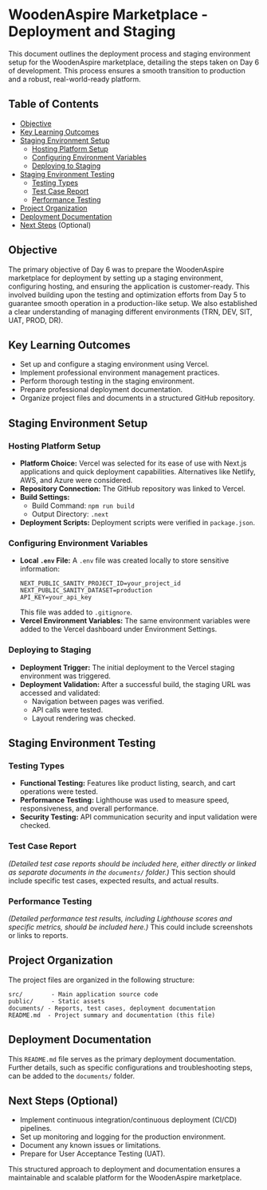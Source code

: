 # WoodenAspire Marketplace - Deployment and Staging

This document outlines the deployment process and staging environment setup for the WoodenAspire marketplace, detailing the steps taken on Day 6 of development.  This process ensures a smooth transition to production and a robust, real-world-ready platform.

## Table of Contents

* [Objective](#objective)
* [Key Learning Outcomes](#key-learning-outcomes)
* [Staging Environment Setup](#staging-environment-setup)
    * [Hosting Platform Setup](#hosting-platform-setup)
    * [Configuring Environment Variables](#configuring-environment-variables)
    * [Deploying to Staging](#deploying-to-staging)
* [Staging Environment Testing](#staging-environment-testing)
    * [Testing Types](#testing-types)
    * [Test Case Report](#test-case-report)
    * [Performance Testing](#performance-testing)
* [Project Organization](#project-organization)
* [Deployment Documentation](#deployment-documentation)
* [Next Steps](#next-steps) (Optional)


## Objective

The primary objective of Day 6 was to prepare the WoodenAspire marketplace for deployment by setting up a staging environment, configuring hosting, and ensuring the application is customer-ready. This involved building upon the testing and optimization efforts from Day 5 to guarantee smooth operation in a production-like setup.  We also established a clear understanding of managing different environments (TRN, DEV, SIT, UAT, PROD, DR).

## Key Learning Outcomes

* Set up and configure a staging environment using Vercel.
* Implement professional environment management practices.
* Perform thorough testing in the staging environment.
* Prepare professional deployment documentation.
* Organize project files and documents in a structured GitHub repository.

## Staging Environment Setup

### Hosting Platform Setup

* **Platform Choice:** Vercel was selected for its ease of use with Next.js applications and quick deployment capabilities.  Alternatives like Netlify, AWS, and Azure were considered.
* **Repository Connection:** The GitHub repository was linked to Vercel.
* **Build Settings:**
    * Build Command: `npm run build`
    * Output Directory: `.next`
* **Deployment Scripts:** Deployment scripts were verified in `package.json`.

### Configuring Environment Variables

* **Local `.env` File:** A `.env` file was created locally to store sensitive information:
    ```
    NEXT_PUBLIC_SANITY_PROJECT_ID=your_project_id
    NEXT_PUBLIC_SANITY_DATASET=production
    API_KEY=your_api_key
    ```
    This file was added to `.gitignore`.
* **Vercel Environment Variables:** The same environment variables were added to the Vercel dashboard under Environment Settings.

### Deploying to Staging

* **Deployment Trigger:** The initial deployment to the Vercel staging environment was triggered.
* **Deployment Validation:** After a successful build, the staging URL was accessed and validated:
    * Navigation between pages was verified.
    * API calls were tested.
    * Layout rendering was checked.

## Staging Environment Testing

### Testing Types

* **Functional Testing:** Features like product listing, search, and cart operations were tested.
* **Performance Testing:** Lighthouse was used to measure speed, responsiveness, and overall performance.
* **Security Testing:** API communication security and input validation were checked.

### Test Case Report

_(Detailed test case reports should be included here, either directly or linked as separate documents in the `documents/` folder.)_  This section should include specific test cases, expected results, and actual results.

### Performance Testing

_(Detailed performance test results, including Lighthouse scores and specific metrics, should be included here.)_  This could include screenshots or links to reports.

## Project Organization

The project files are organized in the following structure:

```
src/        - Main application source code
public/     - Static assets
documents/ - Reports, test cases, deployment documentation
README.md  - Project summary and documentation (this file)
```

## Deployment Documentation

This `README.md` file serves as the primary deployment documentation.  Further details, such as specific configurations and troubleshooting steps, can be added to the `documents/` folder.

## Next Steps (Optional)

* Implement continuous integration/continuous deployment (CI/CD) pipelines.
* Set up monitoring and logging for the production environment.
* Document any known issues or limitations.
* Prepare for User Acceptance Testing (UAT).

This structured approach to deployment and documentation ensures a maintainable and scalable platform for the WoodenAspire marketplace.
